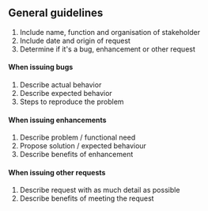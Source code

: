 ## General guidelines

1. Include name, function and organisation of stakeholder
2. Include date and origin of request
3. Determine if it's a bug, enhancement or other request

#### When issuing bugs 

1. Describe actual behavior
2. Describe expected behavior
3. Steps to reproduce the problem

#### When issuing enhancements

1. Describe problem / functional need
2. Propose solution / expected behaviour
3. Describe benefits of enhancement

#### When issuing other requests

1. Describe request with as much detail as possible
2. Describe benefits of meeting the request
